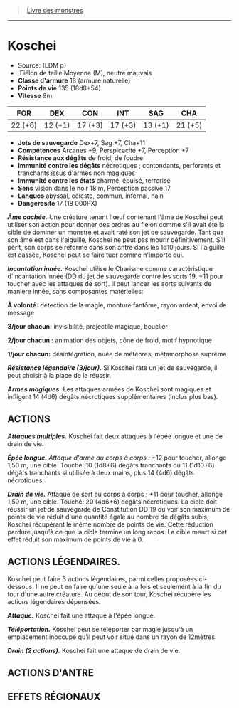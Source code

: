 ﻿> [Livre des monstres](tome_of_beasts.md)

---

# Koschei

- Source: (LDM p)
-  Fiélon de taille Moyenne (M), neutre mauvais
- **Classe d'armure** 18 (armure naturelle)
- **Points de vie** 135 (18d8+54)
- **Vitesse** 9m

|FOR|DEX|CON|INT|SAG|CHA|
|---|---|---|---|---|---|
|22 (+6)|12 (+1)|17 (+3)|17 (+3)|13 (+1)|21 (+5)|

- **Jets de sauvegarde** Dex+7, Sag +7, Cha+11
- **Compétences** Arcanes +9, Perspicacité +7, Perception +7
- **Résistance aux dégâts** de froid, de foudre
- **Immunité contre les dégâts** nécrotiques ; contondants, perforants et tranchants issus d'armes non magiques
- **Immunité contre les états** charmé, épuisé, terrorisé
- **Sens** vision dans le noir 18 m, Perception passive 17
- **Langues** abyssal, céleste, commun, infernal, nain
- **Dangerosité** 17 (18 000PX)

**_Âme cachée._** Une créature tenant l'œuf contenant l'âme de Koschei peut utiliser son action pour donner des ordres au fiélon comme s'il avait été la cible de dominer un monstre et avait raté son jet de sauvegarde. Tant que son âme est dans l'aiguille, Koschei ne peut pas mourir définitivement. S'il périt, son corps se reforme dans son antre dans les 1d10 jours. Si l'aiguille est cassée, Koschei peut se faire tuer comme n'importe qui.

**_Incantation innée._** Koschei utilise le Charisme comme caractéristique d'incantation innée (DD du jet de sauvegarde contre les sorts 19, +11 pour toucher avec les attaques de sort). Il peut lancer les sorts suivants de manière innée, sans composantes matérielles:

**À volonté:** détection de la magie, monture fantôme, rayon ardent, envoi de message

**3/jour chacun:** invisibilité, projectile magique, bouclier

**2/jour chacun :** animation des objets, cône de froid, motif hypnotique

**1/jour chacun:** désintégration, nuée de météores, métamorphose suprême

**_Résistance légendaire (3/jour)._** Si Koschei rate un jet de sauvegarde, il peut choisir à la place de le réussir.

**_Armes magiques._** Les attaques armées de Koschei sont magiques et infligent 14 (4d6) dégâts nécrotiques supplémentaires (inclus plus bas).

## ACTIONS

**_Attaques multiples._** Koschei fait deux attaques à l'épée longue et une de drain de vie.

**_Épée longue._** _Attaque d'arme au corps à corps :_ +12 pour toucher, allonge 1,50 m, une cible. Touché: 10 (1d8+6) dégâts tranchants ou 11 (1d10+6) dégâts tranchants si utilisée à deux mains, plus 14 (4d6) dégâts nécrotiques.

**_Drain de vie._** Attaque de sort au corps à corps : +11 pour toucher, allonge 1,50 m, une cible. Touché: 20 (4d6+6) dégâts nécrotiques. La cible doit réussir un jet de sauvegarde de Constitution DD 19 ou voir son maximum de points de vie réduit d'une quantité égale au nombre de dégâts subis, Koschei récupérant le même nombre de points de vie. Cette réduction perdure jusqu'à ce que la cible termine un long repos. La cible meurt si cet effet réduit son maximum de points de vie à 0.

## ACTIONS LÉGENDAIRES.

Koschei peut faire 3 actions légendaires, parmi celles proposées ci-dessous. Il ne peut en faire qu'une seule à la fois et seulement à la fin du tour d'une autre créature. Au début de son tour, Koschei récupère les actions légendaires dépensées.

**_Attaque._** Koschei fait une attaque à l'épée longue.

**_Téléportation._** Koschei peut se téléporter par magie jusqu'à un emplacement inoccupé qu'il peut voir situé dans un rayon de 12mètres.

**_Drain (2 actions)._** Koschei fait une attaque de drain de vie.

## ACTIONS D'ANTRE

## EFFETS RÉGIONAUX

